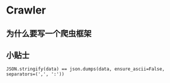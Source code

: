 # Crawler

## 为什么要写一个爬虫框架





## 小贴士
`JSON.stringify(data) == json.dumps(data, ensure_ascii=False, separators=(',', ':'))`